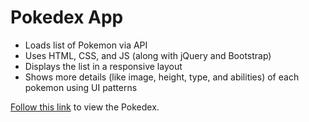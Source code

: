 # Pokedex App

- Loads list of Pokemon via API
- Uses HTML, CSS, and JS (along with jQuery and Bootstrap)
- Displays the list in a responsive layout
- Shows more details (like image, height, type, and abilities) of each pokemon using UI patterns

[Follow this link](https://allieocarlisle.github.io/simple-js-app/) to view the Pokedex.
